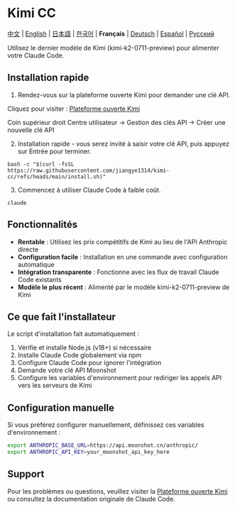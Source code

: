 # Kimi CC

[中文](README.md) | [English](README_EN.md) | [日本語](README_JA.md) | [한국어](README_KO.md) | **Français** | [Deutsch](README_DE.md) | [Español](README_ES.md) | [Русский](README_RU.md)

Utilisez le dernier modèle de Kimi (kimi-k2-0711-preview) pour alimenter votre Claude Code.

## Installation rapide

1. Rendez-vous sur la plateforme ouverte Kimi pour demander une clé API.

Cliquez pour visiter : [Plateforme ouverte Kimi](https://platform.moonshot.cn/)

Coin supérieur droit Centre utilisateur -> Gestion des clés API -> Créer une nouvelle clé API

2. Installation rapide - vous serez invité à saisir votre clé API, puis appuyez sur Entrée pour terminer.

```shell
bash -c "$(curl -fsSL https://raw.githubusercontent.com/jiangye1314/kimi-cc/refs/heads/main/install.sh)"
```

3. Commencez à utiliser Claude Code à faible coût.

```shell
claude
```

## Fonctionnalités

- **Rentable** : Utilisez les prix compétitifs de Kimi au lieu de l'API Anthropic directe
- **Configuration facile** : Installation en une commande avec configuration automatique
- **Intégration transparente** : Fonctionne avec les flux de travail Claude Code existants
- **Modèle le plus récent** : Alimenté par le modèle kimi-k2-0711-preview de Kimi

## Ce que fait l'installateur

Le script d'installation fait automatiquement :
1. Vérifie et installe Node.js (v18+) si nécessaire
2. Installe Claude Code globalement via npm
3. Configure Claude Code pour ignorer l'intégration
4. Demande votre clé API Moonshot
5. Configure les variables d'environnement pour rediriger les appels API vers les serveurs de Kimi

## Configuration manuelle

Si vous préférez configurer manuellement, définissez ces variables d'environnement :

```bash
export ANTHROPIC_BASE_URL=https://api.moonshot.cn/anthropic/
export ANTHROPIC_API_KEY=your_moonshot_api_key_here
```

## Support

Pour les problèmes ou questions, veuillez visiter la [Plateforme ouverte Kimi](https://platform.moonshot.cn/) ou consultez la documentation originale de Claude Code. 
